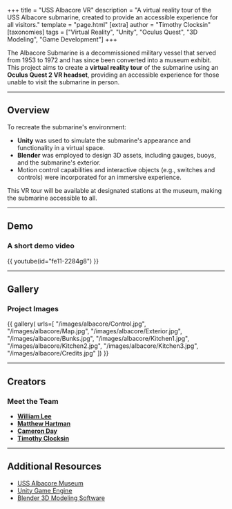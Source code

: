 +++
title = "USS Albacore VR"
description = "A virtual reality tour of the USS Albacore submarine, created to provide an accessible experience for all visitors."
template = "page.html"
[extra]
author = "Timothy Clocksin"
[taxonomies]
tags = ["Virtual Reality", "Unity", "Oculus Quest", "3D Modeling", "Game Development"]
+++

The Albacore Submarine is a decommissioned military vessel that served from 1953 to 1972 and has since been converted into a museum exhibit. This project aims to create a **virtual reality tour** of the submarine using an **Oculus Quest 2 VR headset**, providing an accessible experience for those unable to visit the submarine in person.

---

## Overview

To recreate the submarine's environment:

- **Unity** was used to simulate the submarine's appearance and functionality in a virtual space.
- **Blender** was employed to design 3D assets, including gauges, buoys, and the submarine's exterior.
- Motion control capabilities and interactive objects (e.g., switches and controls) were incorporated for an immersive experience.

This VR tour will be available at designated stations at the museum, making the submarine accessible to all.

---

## Demo

### A short demo video

{{ youtube(id="fe11-2284g8") }}

---

## Gallery

### Project Images

{{ gallery(
    urls=[
        "/images/albacore/Control.jpg",
        "/images/albacore/Map.jpg",
        "/images/albacore/Exterior.jpg",
        "/images/albacore/Bunks.jpg",
        "/images/albacore/Kitchen1.jpg",
        "/images/albacore/Kitchen2.jpg",
        "/images/albacore/Kitchen3.jpg",
        "/images/albacore/Credits.jpg"
    ])
}}

---

## Creators

### Meet the Team

- **[William Lee](https://www.linkedin.com/in/william-lee-966985170/)**
- **[Matthew Hartman](https://www.linkedin.com/in/matthew-hartman-920b231a2/)**
- **[Cameron Day](https://www.linkedin.com/in/cameronday2000/)**
- **[Timothy Clocksin](https://www.linkedin.com/in/timothyclocksin/)**

---

## Additional Resources

- [USS Albacore Museum](https://ussalbacore.org)
- [Unity Game Engine](https://unity.com)
- [Blender 3D Modeling Software](https://blender.org)
